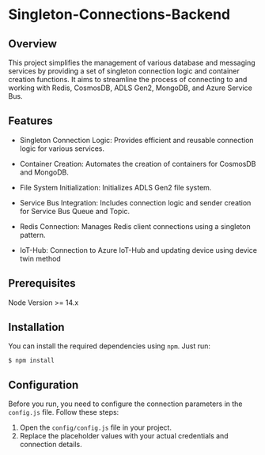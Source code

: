 # Singleton-Connections-Backend

## Overview
This project simplifies the management of various database and messaging services by providing a set of singleton connection logic and container creation functions. It aims to streamline the process of connecting to and working with Redis, CosmosDB, ADLS Gen2, MongoDB, and Azure Service Bus.

## Features
- Singleton Connection Logic: Provides efficient and reusable connection logic for various services.

- Container Creation: Automates the creation of containers for CosmosDB and MongoDB.

- File System Initialization: Initializes ADLS Gen2 file system.

- Service Bus Integration: Includes connection logic and sender creation for Service Bus Queue and Topic.

- Redis Connection: Manages Redis client connections using a singleton pattern.

- IoT-Hub: Connection to Azure IoT-Hub and updating device using device twin method


## Prerequisites
Node Version >= 14.x

## Installation

You can install the required dependencies using `npm`. Just run:

```
$ npm install
```

## Configuration
Before you run, you need to configure the connection parameters in the `config.js` file. Follow these steps:

1. Open the `config/config.js` file in your project.
2. Replace the placeholder values with your actual credentials and connection details.
